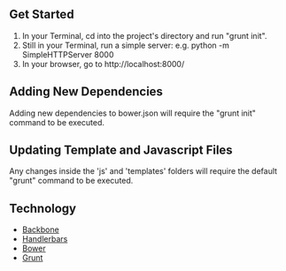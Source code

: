 
## Get Started
1. In your Terminal, cd into the project's directory and run "grunt init".
2. Still in your Terminal, run a simple server: e.g. python -m SimpleHTTPServer 8000
3. In your browser, go to http://localhost:8000/

## Adding New Dependencies
Adding new dependencies to bower.json will require the "grunt init" command to be executed.

## Updating Template and Javascript Files
Any changes inside the 'js' and 'templates' folders will require the default "grunt" command to be executed.

## Technology
- [Backbone](http://backbonejs.org/)
- [Handlerbars](http://handlebarsjs.com/)
- [Bower](http://bower.io/)
- [Grunt](http://gruntjs.com/)



